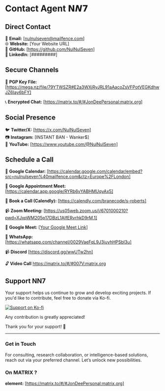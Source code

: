 # Contact Agent 𝗡𝙉𝟳

## Direct Contact
📧 **Email:** [nulnulseven@mailfence.com]  
🌐 **Website:** [Your Website URL]  
📡 **GitHub:** [https://github.com/NulNulSeven]  
🔗 **LinkedIn:** [#########]  

## Secure Channels
🔐 **PGP Key File:** [https://mega.nz/file/79YTWSZR#E2a3WXjRyJRL91aAacoZsVFPotVEGKdhwJZ6Iay6bFY]  

📞 **Encrypted Chat:** [https://matrix.to/#/#JonDeePersonal:matrix.org]  

## Social Presence
🐦 **Twitter/X:** [https://x.com/NulNulSeven]  
📷 **Instagram:** [INSTANT BAN - Wanker$]  
🎥 **YouTube:** [https://www.youtube.com/@NulNulSeven]  


## Schedule a Call
📅 **Google Calendar:** [https://calendar.google.com/calendar/embed?src=nulnulseven%40mailfence.com&ctz=Europe%2FLondon]

📅 **Google Appointment Meet:**[https://calendar.app.google/RYRb6vYABHMUqyAx5]

📆 **Book a Call (Calendly):** [https://calendly.com/branecode/s-roberts]

📹 **Zoom Meeting:** [https://us05web.zoom.us/j/6701000210?pwd=XJxpWM205p17DBzL1AIfERvrhkD9rM.1]

🎥 **Google Meet:** [[Your Google Meet Link](https://meet.google.com/osx-nsjw-qcx)]

🎥 **WhatsApp:** [https://whatsapp.com/channel/0029VaeFqL9J3juyhHPSbl3u]

📹 **Discord** [https://discord.gg/wwUTw2hn]

🔓 **Video Call** https://matrix.to/#/#007V:matrix.org

## Support NN7

Your support helps us continue to grow and develop exciting projects. If you'd like to contribute, feel free to donate via Ko-fi.

[![Support on Ko-fi](https://ko-fi.com/img/donate_button.png)](https://ko-fi.com/nulnulseven)

Any contribution is greatly appreciated!

Thank you for your support! 🙏

---
### Get in Touch
For consulting, research collaboration, or intelligence-based solutions, reach out via your preferred channel. Let’s unlock new possibilities.

### On MATRIX ?
**element:** [https://matrix.to/#/#JonDeePersonal:matrix.org]

